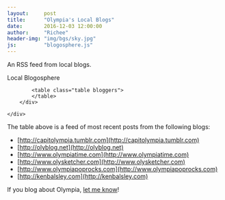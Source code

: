 ```yaml
---
layout:     post
title:      "Olympia's Local Blogs"
date:       2016-12-03 12:00:00
author:     "Richee"
header-img: "img/bgs/sky.jpg"
js: 		"blogosphere.js"
---
```

An RSS feed from local blogs.

<div class="row">
	<div class="col-md-12">
		<div class="panel panel-default">
		  <div class="panel-heading">Local Blogosphere</div>

		    <table class="table bloggers">
		    </table>
		</div>

	</div>
</div>


The table above is a feed of most recent posts from the following blogs:

* [http://capitolympia.tumblr.com](http://capitolympia.tumblr.com)
* [http://olyblog.net](http://olyblog.net)
* [http://www.olympiatime.com](http://www.olympiatime.com)
* [http://www.olysketcher.com](http://www.olysketcher.com)
* [http://www.olympiapoprocks.com](http://www.olympiapoprocks.com)
* [http://kenbalsley.com](http://kenbalsley.com)

If you blog about Olympia, [let me know](/about/)!
